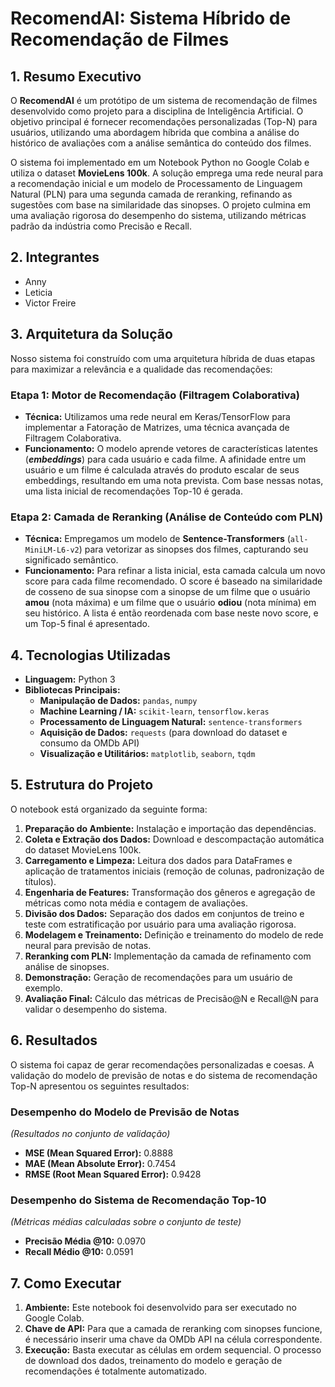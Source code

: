 # RecomendAI: Sistema Híbrido de Recomendação de Filmes

## 1. Resumo Executivo

O **RecomendAI** é um protótipo de um sistema de recomendação de filmes desenvolvido como projeto para a disciplina de Inteligência Artificial. O objetivo principal é fornecer recomendações personalizadas (Top-N) para usuários, utilizando uma abordagem híbrida que combina a análise do histórico de avaliações com a análise semântica do conteúdo dos filmes.

O sistema foi implementado em um Notebook Python no Google Colab e utiliza o dataset **MovieLens 100k**. A solução emprega uma rede neural para a recomendação inicial e um modelo de Processamento de Linguagem Natural (PLN) para uma segunda camada de reranking, refinando as sugestões com base na similaridade das sinopses. O projeto culmina em uma avaliação rigorosa do desempenho do sistema, utilizando métricas padrão da indústria como Precisão e Recall.

## 2. Integrantes

* Anny
* Leticia
* Victor Freire

## 3. Arquitetura da Solução

Nosso sistema foi construído com uma arquitetura híbrida de duas etapas para maximizar a relevância e a qualidade das recomendações:

### Etapa 1: Motor de Recomendação (Filtragem Colaborativa)

-   **Técnica:** Utilizamos uma rede neural em Keras/TensorFlow para implementar a Fatoração de Matrizes, uma técnica avançada de Filtragem Colaborativa.
-   **Funcionamento:** O modelo aprende vetores de características latentes (***embeddings***) para cada usuário e cada filme. A afinidade entre um usuário e um filme é calculada através do produto escalar de seus embeddings, resultando em uma nota prevista. Com base nessas notas, uma lista inicial de recomendações Top-10 é gerada.

### Etapa 2: Camada de Reranking (Análise de Conteúdo com PLN)

-   **Técnica:** Empregamos um modelo de **Sentence-Transformers** (`all-MiniLM-L6-v2`) para vetorizar as sinopses dos filmes, capturando seu significado semântico.
-   **Funcionamento:** Para refinar a lista inicial, esta camada calcula um novo score para cada filme recomendado. O score é baseado na similaridade de cosseno de sua sinopse com a sinopse de um filme que o usuário **amou** (nota máxima) e um filme que o usuário **odiou** (nota mínima) em seu histórico. A lista é então reordenada com base neste novo score, e um Top-5 final é apresentado.

## 4. Tecnologias Utilizadas

-   **Linguagem:** Python 3
-   **Bibliotecas Principais:**
    -   **Manipulação de Dados:** `pandas`, `numpy`
    -   **Machine Learning / IA:** `scikit-learn`, `tensorflow.keras`
    -   **Processamento de Linguagem Natural:** `sentence-transformers`
    -   **Aquisição de Dados:** `requests` (para download do dataset e consumo da OMDb API)
    -   **Visualização e Utilitários:** `matplotlib`, `seaborn`, `tqdm`

## 5. Estrutura do Projeto

O notebook está organizado da seguinte forma:

1.  **Preparação do Ambiente:** Instalação e importação das dependências.
2.  **Coleta e Extração dos Dados:** Download e descompactação automática do dataset MovieLens 100k.
3.  **Carregamento e Limpeza:** Leitura dos dados para DataFrames e aplicação de tratamentos iniciais (remoção de colunas, padronização de títulos).
4.  **Engenharia de Features:** Transformação dos gêneros e agregação de métricas como nota média e contagem de avaliações.
5.  **Divisão dos Dados:** Separação dos dados em conjuntos de treino e teste com estratificação por usuário para uma avaliação rigorosa.
6.  **Modelagem e Treinamento:** Definição e treinamento do modelo de rede neural para previsão de notas.
7.  **Reranking com PLN:** Implementação da camada de refinamento com análise de sinopses.
8.  **Demonstração:** Geração de recomendações para um usuário de exemplo.
9.  **Avaliação Final:** Cálculo das métricas de Precisão@N e Recall@N para validar o desempenho do sistema.

## 6. Resultados

O sistema foi capaz de gerar recomendações personalizadas e coesas. A validação do modelo de previsão de notas e do sistema de recomendação Top-N apresentou os seguintes resultados:

### Desempenho do Modelo de Previsão de Notas
*(Resultados no conjunto de validação)*
-   **MSE (Mean Squared Error):** 0.8888
-   **MAE (Mean Absolute Error):** 0.7454
-   **RMSE (Root Mean Squared Error):** 0.9428

### Desempenho do Sistema de Recomendação Top-10
*(Métricas médias calculadas sobre o conjunto de teste)*
-   **Precisão Média @10:** 0.0970
-   **Recall Médio @10:** 0.0591

## 7. Como Executar
1.  **Ambiente:** Este notebook foi desenvolvido para ser executado no Google Colab.
2.  **Chave de API:** Para que a camada de reranking com sinopses funcione, é necessário inserir uma chave da OMDb API na célula correspondente.
3.  **Execução:** Basta executar as células em ordem sequencial. O processo de download dos dados, treinamento do modelo e geração de recomendações é totalmente automatizado.
